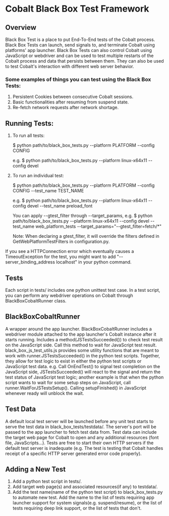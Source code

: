 # Cobalt Black Box Test Framework

## Overview

Black Box Test is a place to put End-To-End tests of the Cobalt process. Black
Box Tests can launch, send signals to, and terminate Cobalt using platforms'
app launcher. Black Box Tests can also control Cobalt using JavaScript or
webdriver and can be used to test multiple restarts of the Cobalt process and
data that persists between them. They can also be used to test Cobalt's
interaction with different web server behavior.

### Some examples of things you can test using the Black Box Tests:
  1. Persistent Cookies between consecutive Cobalt sessions.
  2. Basic functionalities after resuming from suspend state.
  3. Re-fetch network requests after network shortage.


## Running Tests:

  1. To run all tests:

     $ python path/to/black_box_tests.py --platform PLATFORM --config CONFIG

     e.g.
     $ python path/to/black_box_tests.py --platform linux-x64x11 --config
       devel


  2. To run an individual test:

     $ python path/to/black_box_tests.py --platform PLATFORM --config CONFIG
       --test_name TEST_NAME

     e.g.
     $ python path/to/black_box_tests.py --platform linux-x64x11 --config devel
       --test_name preload_font

     You can apply --gtest_filter through --target_params, e.g.
     $ python path/to/black_box_tests.py --platform linux-x64x11 --config devel
       --test_name web_platform_tests
       --target_params="--gtest_filter=fetch/*"

     Note: When declaring a gtest_filter, it will override the filters defined
     in GetWebPlatformTestFilters in configuration.py.

  If you see a HTTPConnection error which eventually
  causes a TimeoutException for the test, you might want
  to add "--server_binding_address localhost" in your
  python command.

## Tests

Each script in tests/ includes one python unittest test case.
In a test script, you can perform any webdriver operations on Cobalt through
BlackBoxCobaltRunner class.


## BlackBoxCobaltRunner

A wrapper around the app launcher. BlackBoxCobaltRunner includes a webdriver
module attached to the app launcher's Cobalt instance after it starts running.
Includes a method(JSTestsSucceeded()) to check test result on the JavaScript
side. Call this method to wait for JavaScript test result.
black_box_js_test_utils.js provides some utility functions that are meant to
work with runner.JSTestsSucceeded() in the python test scripts. Together,
they allow for test logic to exist in either the python test scripts or
JavaScript test data.
e.g. Call OnEndTest() to signal test completion on the JavaScript side,
JSTestsSucceeded() will react to the signal and return the test status of
JavaScript test logic; another example is that when the python script wants to
wait for some setup steps on JavaScript, call runner.WaitForJSTestsSetup().
Calling setupFinished() in JavaScript whenever ready will unblock the wait.


## Test Data

A default local test server will be launched before any unit test starts to
serve the test data in black_box_tests/testdata/. The server's port will be
passed to the app launcher to fetch test data from.
Test data can include the target web page for Cobalt to open and any additional
resources (font file, JavaScripts...).
Tests are free to start their own HTTP servers if the default test server is
inadequate (e.g. The test is testing that Cobalt handles receipt of a specific
HTTP server generated error code properly).


## Adding a New Test

  1. Add a python test script in tests/.
  2. Add target web page(s) and associated resources(if any) to testdata/.
  3. Add the test name(name of the python test script) to black_box_tests.py
     to automate new test. Add the name to the list of tests requiring
     app launcher support for system signals(e.g. suspend/resume), or the list
     of tests requiring deep link support, or the list of tests that don't.
